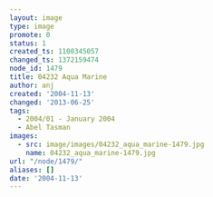 ```yaml
---
layout: image
type: image
promote: 0
status: 1
created_ts: 1100345057
changed_ts: 1372159474
node_id: 1479
title: 04232 Aqua Marine
author: anj
created: '2004-11-13'
changed: '2013-06-25'
tags:
  - 2004/01 - January 2004
  - Abel Tasman
images:
  - src: image/images/04232_aqua_marine-1479.jpg
    name: 04232_aqua_marine-1479.jpg
url: "/node/1479/"
aliases: []
date: '2004-11-13'
---
```


